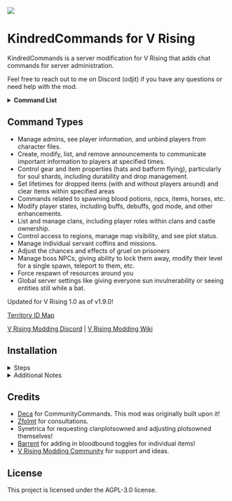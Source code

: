 ![](logo.png)
# KindredCommands for V Rising

KindredCommands is a server modification for V Rising that adds chat commands for server administration. 

Feel free to reach out to me on Discord (odjit) if you have any questions or need help with the mod.

<details>
<summary><strong>Command List</strong></summary>

## Staff Commands
### Administration Commands
- `.toggleadmin (player)`
  - will add or remove a player from the admin list, authing and deauthing
- `.reloadadmin `
  - will reload the admin list
- `autoadminauth`
  - will toggle auto admin auth for the server. If enabled, players who are in the admin list will automatically be authenticated upon joining.
- `.stealthadmin`
  - will toggle stealth mode for the user as admin. This will enable you to still use all chat admin commands, but your name not go green. You cannnot adminauth or you will show as green again. Will persist through relog. You will get kicked, don't freak.
- `.reloadstaff`
  - reloads the staff list config file
- `.setstaff (Player) (Rank)`
  - Adds a player to the staff list, with whatever rank for listing in the online staff command return. This isn't the same as admin, as it allows for non-admin staff to be listed as well. It is merely a listing, and does not grant any powers.
  - Example: *.setstaff Joe King*
- `.removestaff (Player)`
  - Removes a player from the staff list, so they will no longer show in the staff command return when online.
  - Example: *.removestaff Joe*
- `.whereami`
  - will tell you your current location in the world as well as the territory ID of whatever plot you may be on (non plot reports -1)
  - Shortcut: *.wai*
- `.unbindplayer (Name)`
  - Unbinds a steamID from a character. Useful for "deleting" a character. Old body, name, territory etc will still exist, but the character will be unplayable. Kicks affected player. When they log back, they will be prompted to create a new character.
  - Example:: *.unbindplayer Bob*
- `.swapplayers (Name1) (Name2)`
  - Swaps steamIDs between two characters. Useful for "changing" a character. You can swap two active players, or swap back into a previously unbound body. Kicks affected players.
  - Example: *.swapplayers Bob Joe*
- `.playerinfo (Player)`
  - will list the player's steamID, online status, last online time/date, max level reached, clan name, Position, and list all of their castles (with index ID, region, and time remaining on heart).
  - Example: *.playerinfo Bob*
- `.idcheck (steamID)`
  - will see if a steamID is registered to a character, and if so, what character it is.
  - Example: *.idcheck 1234567890*
- `.longestofflinecastles`
  - will list all of the players who have been offline the longest and still have castles.
  - Shortcut: *.loc*
- `.settime (day) (hour)`
  - will set the in game time to a day and hour. Basically controls what the sun is doing. Careful of effects on hearts and horses.
  - Example: *.settime 1 8*

### Blood-Bound commands
- `.bloodbound add (Item prefab name)`
  - will add Blood-Bound attribute to an item. Saves out to config file to persist through restarts. Note: Attribute won't be displayed on client side since it remains unmodded.
  - Example: *.bloodbound add Item_Ingredient_Crystal*
  - Shortcut: *.bb a -257494203*	
- `.bloodbound remove (Item prefab name)`
  - will remove Blood-Bound attribute from an item. Saves out to config file to persist through restarts. Note: Attribute will be still displayed on client side since it remains unmodded.
  - Example: *.bloodbound remove Item_Ingredient_Crystal*
  - Shortcut: *.bb r -257494203*

### Gear Management Commands
- `.gear headgear`
  - will toggle Headgear being bloodbound or not on the server. (Whether or not it drops on death). Saves out to config file to persist through restarts.
  - Example: *.gear headgear*
  - Shortcut: *.gear hg*
- `.gear togglesoulsharddropmanagement`
  - Toggles whether KindredCommands will do soulshard drop management.
  - Shortcut: *.gear tssdm*
- `.gear soulshardflight`
  - will toggle Soul Shards being batbound or not on the server. (Whether or not you can fly with them). Saves out to config file to persist through restarts.
  - Shortcut: *.gear ssf*
- `.gear soulshardlimit (amount) (type)`
  - will set the limit of each type soul shards a server can have. [Monster, Dracula, Winged, Solarus]
  - Example: *.gear soulshardlimit 5 Dracula*
  - Shortcut: *.gear ssl*
- `.gear soulsharddurability (amount) (player)`
  - will set the durability of all soulshards in the player's inventory to the amount specified. 
  - Example: *.gear soulsharddurability 2500 Bob*
  - Shortcut: *.gear ssd*
- `.gear soulshardurabilitytime (seconds)`
  - How many seconds will soulshards last before they break. Do not enter anything for seconds if you want default behavior.  
  - Example: *.gear soulshardurabilitytime 60*
  - Shortcut: *.gear ssdt*
- `.gear destroyallshards`
  - Will destroy all soul shards. Equipped, in inventories, on the ground, and in pedestals. All of them. Useful for completely resetting shards.

### Dropped Item Management Commands
- `.dropitems lifetime (seconds)`
  - will set the lifetime of dropped items while players are present to the seconds specified. Default is 300 seconds. This is a server wide setting, and will persist through restarts.Does not apply to shards or Player Containers.
  - Example: *.dropitems lifetime 600*
  - Shortcut: *.dropitems lt*
- `.dropitems removelifetime`
  - will remove the custom lifetime of dropped items, reverting to the default of 300 seconds. Does not apply to shards or Player Containers.
  - Shortcut: *.dropitems rlt*
- `.dropitems lifetimewhendisabled (seconds)`
  - will set the lifetime of dropped items when no one is around to the seconds specified. Default is 300 seconds. This is a server wide setting, and will persist through restarts. Does not apply to shards or Player Containers.
  - Example: *.dropitems lifetimewhendisabled 600*
  - Shortcut: *.dropitems ltwd*
- `.dropitems clear (radius)`
  - will clear all dropped items in a radius around you. Useful for cleaning up after a boss fight or a large event. Does not apply to shards or Player Containers.
  - Example: *.dropitems clear 10*
  - Shortcut: *.dropitems c*
- `.dropitems clearall`
  - will clear all dropped items on the map. 
  - Shortcut: *.dropitems ca*
- `.dropitems clearshards (radius)`
  - Will clear all dropped shards in a radius around you. 
  - Example: *.dropitems clearshards 10*
  - Shortcut: *.dropitems cs*
- `.dropitems clearallshards`
  - Will clear all dropped shards on the map.
  - Shortcut: *.dropitems cas*
- `.dropitems shardlifetime (seconds)`
  - Will set the lifetime of dropped shards. Default is 3600 seconds. This is a server wide setting, and will persist through restarts
  - Example: *.dropitems shardlifetime 600*
  - shortcut: *.dropitems slt*

### Announcement Commands
- `.announce add (Name) (Message) (Time) (OneTime: True/False)`
  - Adds an announcement to the list of announcements. Time is server time. OneTime true will only do it once, false will repeat the announcement every day at the same time. (Default False)
  - Example: *.announce add Spooky “It is the spooky hour!” 12:00AM false*
	- Additional Note: Copy pasting quotes "" makes the game not recognize them as quotes. You will need to retype them manually in game.
  - Shortcut: *.announce a*
- `.announce remove (Name)`
  - Removes an announcement from the list of announcements.
  - Example: *.announce remove Spooky*
  - Shortcut: *.announce r*
- `.announce list`
  - Lists all announcements. Soonest upcoming announcements are at the start of the list.
  - Shortcut: *.announce l*
- `.announce change (Name) (Message) (Time) (OneTime: True/False)`
  - Changes an announcement in the list of announcements. Time is server time. OneTime true will only do it once, false will repeat the announcement every day at the same time. (Default False)
  - Example: *.announce change Spooky “It is the spookiest hour!” 12:00AM false*
  - Shortcut: *.announce c*

### Spawning Commands
- `.bloodpotion (Bloodtype) (Quality) (Amount)`
  - will give Merlot of specified type and quality. You can also specify an amount
  - Example: *.bp creature 100 1*
  - Shortcut: *.bp*
- `.give (Item prefab name) (amount)`			
  - Example: *.give Headgear_arcmageCrown 1*
  - Shortcut: *.g*
- `.search item (name) (page #)`
  - Will respond with the item prefab name needed.
  - Example: *.search item arcmage*
  - Shortcut: *.search i*
- `.search npc (name) (page #)`
  - Will respond with the item prefab name needed.
  - Example: *.search item vblood*
  - Shortcut: *.search n*
- `.spawnnpc (guid) (amount) (level)`
  - Spawns an npc specified at your location in the amount specified and at the level specified (if blank, will spawn at default level).
  - Example: *.spawnnpc CHAR_ChurchOfLight_Lightweaver 1 100*
  - Shortcut: *.spwn*
- `.customspawn (Prefab ID) (BloodType) (BloodQuality) (Consumable: true/false) (duration) (level)`
  - Spawns an npc with specific blood type, quality, whether or not you can 'eat' it, how long it will be up, and at what level.
  - Example: *.customspawn CHAR_ChurchOfLight_Lightweaver scholar 100 true -1 100*
  - Shortcut: *.cspwn*
  - See .search npc above for prefab IDs
- `.customspawnat (Prefab ID) (x) (y) (z) (BloodType) (BloodQuality) (Consumable: true/false) (duration) (level) `
  - Spawns an npc at specified coordinates with specific blood type, quality, whether or not you can 'eat' it, how long it will be up, and at what level.
  - Example: *.customspawnat CHAR_ChurchOfLight_Lightweaver 0 0 0 scholar 100 true -1 100 *
  - Shortcut: *.cspwnat*
- `.despawnnpc (guid) (range)`
  - will kill any entity matching the ID specified. Use sparingly as this is an expensive call, and could cause minor lag depending. Just for the cases where you can't kill something by hand. 
  - Example: *.despawnnpc CHAR_ChurchOfLight_Lightweaver 10*
  - Shortcut: *.dspwn*
- `.spawnban (Prefab GUID name) (reason)`
  - saves a GUID to the banned list, preventing customspawn or spawnnpc from creating it. Helps prevent server crashes and corruption. To remove from the ban list, delete the line from the nospawn.json in the Config folder.
  - Example: *.spawnban CHAR_ChurchOfLight_Lightweaver "This NPC is too cute"*
- `.spawnhorse (speed) (acceleration) (rotation) (Spectral: true/false) (amount)`
  - Spawns a horse at your location with the specified stats and amount..
  - Example: *.spawnhorse 10 10 10 false 1*
  - Shortcut: *.sh*
- `.teleporthorse (radius)`
  - will teleport all dominated horses within the radius specified to your location. Useful for cleaning up horses that are stuck in walls or other objects or that are desynced.
  - Example: *.teleporthorse 10*

### Augmenting Player Commands
- `.buff (Buff GUID) (Player) (Duration) (Immortal)`
  - Adds a buff to a player named, or the user if no one is named. Duration 0 for default behavior, -1 for eternal, or whatever number of seconds. Immortal true/false for it to last after death.	Be careful, as some buffs can break things. Always test on a test server first.
  - Example: *.buff 476186894 Bob*
- `.debuff (Buff GUID) (Player)`
  - Removes a buff from a player named, or the user if no one is named. Will work on offline players.
  - Example: *.debuff 476186894 Bob*
- `.listbuffs (Player)`
  - will show all buffs on a player																								
  - Example: *.listbuffs Bob*
- `.resetcooldown (Player)`
  - Resets all ability and skill cooldowns for the player		
  - Example: *.resetcooldown Bob*
  - Shortcut: *.cd*
- `.god (Player)`
  - will toggle godmode on a player named, or the user if no one is named. Super speed, spells, damage, etc: Everything from boosts.																								
  - Example: *.god Bob*
- `.mortal (player)`
  - will toggle godmode off a player named, or the user if no one is named.	Also removes boosts.																							
  - Example: *.mortal Bob*
- `.boost (Type) (Player)`
  - will boost a player with certain types: noaggro, noblooddrain, nocooldown, nodurability, immaterial, invincible, shrouded, fly, suninvulnerable, batvision. Remove via use of same command again as a toggle or use .mortal to strip all.
  - Example: *.boost immaterial Bob*
  - Shortcuts: *.boost (na, nb, nc, nd, i, inv, sh, f, suninv, bv)*
- `.boost (Type) (Ammount) (Player)`
  - will boost a player's stats to the amount specified. Types with amounts are the following: attackspeed, damage, health, speed, and yield. 																							
  - Example: *.boost damage 100 Bob*
  - Shortcut: *.boost (as, d, h, s, y)*
- `.boost remove(Type) (Player)`
  - will remove a boost from a player. Used for removing boosts that require an amount set.																							
  - Example: *.boost removedamage Bob*
  - Shortcut: *.boost (ras, rd, rh, rs, ry)*
- `.boost state (Player)`
  - will list all boosts on a player.																							
  - Example: *.boost state Bob*
- `.boost players`
  - provides a list of all boosted players
- `.spectate (Player)`
  - will set the player into spectate mode, where they are invisible and cannot interact with anything. Use again to remove it and teleport them to their prior position.
  - Example: *.spectate Bob*
- `.rename (Old Name) (New Name)`
  - Renames a player. Original name will still show on map to clanmates.
  - Example: *.rename Bob Joe*
- `.revive (Player)`
  - will pick you up from being downed. If fully dead, sends player to coffin.
  - Example: *.revive Joe*
- `.gear [repair/break] (Player)`
  - will repair or break gear on a player (or self if no player specified)
  - Example: *.gear repair Joe* or *.gear break Joe*
  - Shortcut: *.gear r* or *.gear b*
- `.gear [repair/break]all (range)`
  - will repair or break all gear on players within the specified range.
  - Example: *.gear repairall 10* or *.gear breakall 10*
  - Shortcut: *.gear ra* or *.gear ba*
- `.unlock (Player)`
  - will complete a player's journal, vbloods, abilities, waypoints and the map. Does not unlock DLCs. (Thats naughty)
  - Example: *.unlock Bob*
- `.fly (Player)`
  - will toggle flying on a player named, or the user if no one is named.																								
  - Example: *.fly Bob*
- `.flyup (Player)`
  - will move a player up in the air a level from the ground.
  - Example: *.flyup Bob*
- `.flydown (Player)`
  - will move a player down a level in the air.																								
  - Example: *.flyup Bob*
- `.flylevel (Player) (Level)`
  - will set a player's level to the flight level specified. Think of levels like floor heights.																								
  - Example: *.flylevel Bob 5*
- `.flyheight (Player) (Height)`
  - will set a player's fly height to the height specified.																								
  - Example: *.flyheight Bob 10*
- `.flyobstacleheight (Player) (Height)`
  - will set a player's fly obstacle height to the height specified. This is the amount of temporary height you gain when you collide into an obstacle.																								
  - Example: *.flyobstacleheight Bob 10*
- `.teleport (x) (y) (z) (Player)`
  - will teleport a player to the coordinates specified.																								
  - Example: *.teleport 0 0 0 Bob*
- `.killplayer (Player)`
  - will kill a player.																								
  - Example: *.killplayer Bob*
- `.downplayer (Player)`
  - will down a player.																								
  - Example: *.downplayer Bob*


### Castle/Clan Commands
- `.claim (Player) `
  - will change a castle heart owner to whomever is named. This will only work if you're on top of a heart, making it very apparent which heart you'll be changing.
- `.freezeheart`
  - will freeze the timer of the heart, preventing decay. This will only work if you're on top of a heart, making it very apparent which heart you'll be changing.
- `.thawheart`
  - will unfreeze the timer of the heart, allowing decay. This will only work if you're on top of a heart, making it very apparent which heart you'll be changing.
- `.frozenhearts`
  - will list all frozen hearts on the server.
- `.relocatereset`
  - will reset the relocation timer for the castle heart you are next to. This will only work if you're on top of a heart, making it very apparent which heart you'll be changing.
- `.clan add (Player) “Clan Name”`
  - adds the player named to the clan named. Can exceed clan limitations through this method. (Kick WIP)
  - Example: *.clan add Joe “The Best Clan”*
  - Shortcut: *.c a*
- `.clan changerole (Player) (Role)`
  - Changes the role of a player in their clan. Roles: member, officer, leader
  - Example: *.clan changerole Joe 1*
  - Shortcut: *.c cr*
- `.clan castles (Clan Name)`
  - will list all castles owned by a clan.
  - Example: *.clan castles “The Best Clan”*
  - Shortcut: *.c c*
 
### Region/Map Commands
- `.incomingdecay`
  - will list 6 of the plots that are closest to decay.
  - Shortcut: *.incd*
- `.plotsowned (page)`
  - will list how many plots are owned per player, in descending order.
  - Example: *.plotsowned*
  - Shortcut: *.po 2*
- `.clanplotsowned`
  - will list how many plots are owned per clan, in descending order.
  - Example: *.clanplotsowned*
  - Shortcut: *.cpo*
- `.teleporttoplot (PlotID)`
  - will teleport you to the plot specified.																								
  - Example: *.teleporttoplot 1*
- `.plotinfo (PlotID)`
  - will list information on the plot specified.																								
  - Example: *.plotinfo 1*
- `.revealmap (Player)`
  - will reveal the map for a player named, or the user if no one is named.
  - Example: *.revealmap Bob*
- `.revealmapforallplayers`
  - will reveal the map for all players. New players will log in with a revealed map. Currently logged in players will have their map revealed upon relog. There is a config setting to turn this behavior back off.
- `.region lock (Region)`
  - will lock a region, preventing new players from entering it. Players already in the region will not be kicked but cannot reenter if they leave.
  - Example: *.region lock silverlighthills*
- `.region unlock (Region)`
  - will unlock a region, allowing new players to enter it.
  - Example: *.region unlock silverlighthills*
- `.region gate (Region) (level)`
  - will gate a region, preventing new players below the level threshold from entering it. Players already in the region will not be kicked but cannot reenter if they leave. It will keep track of the highest level a player has reached, providing accomodation for gear removal or "prestiging"
  - Example: *.region gate silverlighthills 60*
- `.region ungate (Region)`
  - will ungate a region, allowing all players of all levels to enter it.
  - Example: *.region ungate silverlighthills*
- `.region allow (Player)`
  - will allow a player to enter a locked or gated region.
  - Example: *.region allow Bob*
- `.region remove (Player)`
  - will remove a player from the allowed list for a locked or gated region.
  - Example: *.region remove Bob*
- `.region listplayers`
  - will list all players who are on the allow list to bypass a locked or gated region.
- `.region ban (Player) (Region)`
  - will ban a player from a region, preventing them from entering it. Players already in the region will not be kicked but cannot reenter if they leave.
  - Example: *.region ban Bob dunley*
- `.region unban (Player) (Region)`
  - will unban a player from a region, allowing them to enter it again.
  - Example: *.region unban Bob*
- `.region listbans (Region)`
  - will list all players who are banned from a region.
  - Example: *.region listbans dunley*


### Servant Commands
- `.servant convert`
  - will instantly convert the servant in the coffin you are looking at.
  - Shortcut: *.servant c*
- `.servant perfect`
  - will give perfect stats to the servant in the coffin you are looking at.
  - Shortcut: *.servant p*
- `.servant add (PrefabIDName)`
  - will add a servant to the coffin you are looking at. 
  - Example: *.servant add churchoflight_lightweaver*
  - See .search npc above for prefab IDs
- `.servant change (PrefabIDName)`
  - will change the servant in the coffin you are looking at to the servant type specified.
  - Shortcut: *.servant ch*
  - Example: *.servant change churchoflight_lightweaver*
  - See .search npc above for prefab IDs
- `.servant heal`
  - will heal the servant in the coffin you are looking at of injury.
- `.servant revive`
  - will revive the servant in the coffin you are looking at.
- `.servant completemission`
  - will complete the mission of the servant in the coffin you are looking at.
  - Shortcut: *.servant cm*
	
### Prisoner Commands
- `.prisoner gruel (chance) (min) (max)`
  - will set the chance of a prisoner mutating, as well as the min and max time they will take to escape. 
  - Example: *.prisoner gruel 50 10 30* (50% chance to mutate, blood can increase from 10% to 30%)
- `.prisoner grueltransform (prefab)`
  - will set the prisoner to transform into the specified prefab when they mutate.
  - Example: *.prisoner grueltransform ChurchOfLight_Lightweaver*
- `.prisoner gruelsettings`
  - will list the current settings for gruel mutation if changed.

 
### Misc Commands	
- `.boss lock (boss)`
  - will stop a boss from spawning. When attempting to track said boss, it will say it is locked.
  - Example: *.boss lock solarus*
- `.boss unlock (boss)`
  - will allow a boss to spawn normally.
  - Example: *.boss unlock solarus*
- `.boss modify (bossname) (level)`
  - will change the level of the boss to the level specified. Upon respawn, they will be their original level. You can still modify the level of the boss while its in its 'blood walk', and it will spawn with that level. Must be near boss.
  - Example: *.boss modify solarus 100*
  - Shortcut: *.boss m*
- `.boss lockprimal (boss)`
  - will stop a primal boss from spawning.
  - Example: *.boss lockprimal octavian*
  - Shortcut: *.boss lp*
- `.boss unlockprimal (boss)`
  - will allow a primal boss to spawn normally.
  - Example: *.boss unlockprimal octavian*
  - Shortcut: *.boss up*
- `.boss modifyprimal (bossname) (level)`
  - will change the level of the primal boss to the level specified. Upon respawn, they will be their original level. You can still modify the level of the boss while its in its 'blood walk', and it will spawn with that level. Must be near boss.
  - Example: *.boss modifypriumal octavian 100*
  - Shortcut: *.boss mp*
- `.boss teleportto (name) (WhichOne)`
  - will teleport you to the boss specified. Must be near boss. If multiple bosses are up, you can specify which one to teleport to. Bosses must have been spawned in at least once on the map to be teleported to.
  - Example: *.boss teleportto TheNameOfTheBoss 1*
  - Shortcut: *.boss tt*
- `.forcerespawn (range)`
  - Sets the chain transition time for nearby spawn chains to now to force them to respawn if they can. Handy for growing plants without adding time.
- `.cleancontainerlessshards`
  - Will clean up the map of any shards that are not in a proper container, including map icon. Clean up command for owners running old mods on post-hotfix game.
- `everyonedaywwalker`
  - Will give everyone sun invuln upon logging in. Useful for testing or events.
  - Shortcut: *.ed*
- `.globalbatvision`
  - Will toggle bat vision for all players on the server, allowing all players to still see entities while in bat form. Leave disabled for normal bat behavior, and use .boost bv for individual enabling.
  - Shortcut: *.gbv*

## Player Accessible Commands:
- `.afk`
  - will put Zzzzz above character and lock wasd movement. It's a toggle.
- `.staff`
  - will list staff who are online.
- `.ping`
  - tells you your latency
- `.clan list (page #)`
  - Shows a list of populated clans (and their message). Newest clans are at the start of the list.
  - Example: *.clan list 1*
  - Shortcut: *.c l*
- `.clan members “Clan Name”`
  - Shows a list and ranking of players within a named clan. Use quotes around a clan name with any spaces.
  - Example: *.clan members “The Best Clan”*
  - Shortcut: *.c m*
- `.time`
  - will tell you the current server time
- `.openplots`
  - will report how many open or decaying plots there are in each region.
  - Shortcut: *.op*
- `.boss list`
  - will list all locked bosses
- `.region list`
  - will list all regions and their current lock or gated status.
- `.gear soulshardstatus`
  - will list the current status of soul shards on the server. (How many of each type that have been dropped, spawned, and whether they can drop or not)
  - Shortcut: *.gear sss*
- `.checklevel (playername)`
  - will tell you the highest level acquired by a player
</details>

## Command Types
 
   - Manage admins, see player information, and unbind players from character files.
   - Create, modify, list, and remove announcements to communicate important information to players at specified times.
   - Control gear and item properties (hats and batform flying), particularly for soul shards, including durability and drop management.
   - Set lifetimes for dropped items (with and without players around) and clear items within specified areas
   - Commands related to spawning blood potions, npcs, items, horses, etc.
   - Modify player states, including buffs, debuffs, god mode, and other enhancements.
   - List and manage clans, including player roles within clans and castle ownership.
   - Control access to regions, manage map visibility, and see plot status.
   - Manage individual servant coffins and missions.
   - Adjust the chances and effects of gruel on prisoners
   - Manage boss NPCs, giving ability to lock them away, modify their level for a single spawn, teleport to them, etc.
   - Force respawn of resources around you
   - Global server settings like giving everyone sun invulnerability or seeing entities still while a bat.



Updated for V Rising 1.0 as of v1.9.0!

[Territory ID Map](https://i.imgur.com/VkXoKwB.jpeg)

[V Rising Modding Discord](https://vrisingmods.com/discord)                     |          [V Rising Modding Wiki](https://wiki.vrisingmods.com)



## Installation
<details> <summary>Steps</summary>

1. Install BepInEx, which is required for modding VRising. Follow the instructions provided at [BepInEx Installation Guide](https://wiki.vrisingmods.com/user/bepinex_install.html) to set it up correctly in your VRising game directory.

2. Download the KindredCommands mod along with its dependencies (VCF). Ensure you select the correct versions that are compatible with your game.

3. After downloading, locate the .dll files for KindredCommands and its dependencies. Move or copy these .dll files into the `BepInEx\Plugins` directory within your VRising installation folder.

   - **Single Player Note:**
     - If you are playing in single player mode, you will need to install [ServerLaunchFix](https://thunderstore.io/c/v-rising/p/Mythic/ServerLaunchFix/). This is a server-side mod that is essential for making the commands work properly on the client side. Make sure to download and place it in the same `BepInEx\Plugins` directory.

4. Launch the Game: Start VRising. If everything has been set up correctly, KindredCommands should now be active in the game.

</details>
<details><summary>Additional Notes</summary>

- **Using Commands:** The commands for KindredCommands go into the chat box, not the console. However, players will first need to authenticate themselves in the console chat. You can find instructions on how to do this [here](https://wiki.vrisingmods.com/user/Using_Server_Mods.html).
- For thorough mod installation instructions and troubleshooting, visit [VRising Mod Installation Guide](https://wiki.vrisingmods.com/user/Mod_Install.html).
- If you encounter any issues, refer to the V Rising Modding Community discord for tech support. 
</details>




## Credits

- [Deca](https://github.com/deca) for CommunityCommands. This mod was originally built upon it!
- [Zfolmt](https://github.com/zfolmt) for consultations.
- Synetrica for requesting clanplotsowned and adjusting plotsowned themselves!
- [Barrent](https://github.com/Barrent) for adding in bloodbound toggles for individual items!
- [V Rising Modding Community](https://vrisingmods.com) for support and ideas.

## License

This project is licensed under the AGPL-3.0 license.
